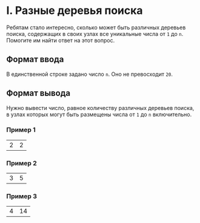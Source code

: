 # I. Разные деревья поиска

Ребятам стало интересно, сколько может быть различных деревьев поиска, содержащих в своих узлах все уникальные числа 
от `1` до `n`. Помогите им найти ответ на этот вопрос.

## Формат ввода

В единственной строке задано число `n`. Оно не превосходит `20`.

## Формат вывода

Нужно вывести число, равное количеству различных деревьев поиска, в узлах которых могут быть размещены числа от `1` до `n`
включительно.

### Пример 1

<table><tr>
<td>2</td>
<td>2</td>
</tr></table>

### Пример 2

<table><tr>
<td>3</td>
<td>5</td>
</tr></table>

### Пример 3

<table><tr>
<td>4</td>
<td>14</td>
</tr></table>